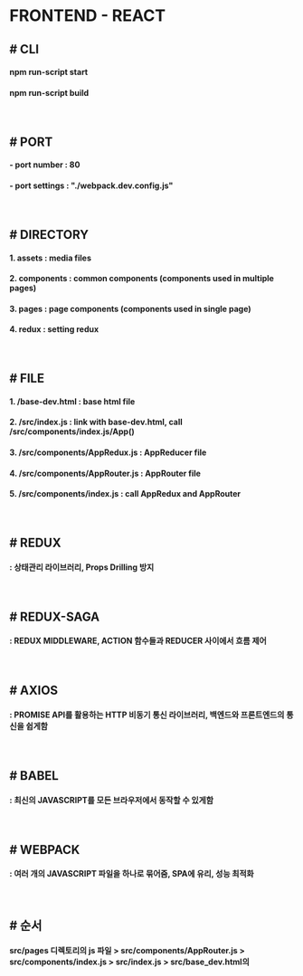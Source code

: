 # FRONTEND - REACT

## # CLI
#### npm run-script start
#### npm run-script build
#### <br>
## # PORT
#### - port number : 80
#### - port settings : "./webpack.dev.config.js"
#### <br>
## # DIRECTORY
#### 1. assets : media files
#### 2. components : common components (components used in multiple pages)
#### 3. pages : page components (components used in single page)
#### 4. redux : setting redux
#### <br>
## # FILE
#### 1. /base-dev.html : base html file
#### 2. /src/index.js : link with base-dev.html, call /src/components/index.js/App()
#### 3. /src/components/AppRedux.js : AppReducer file
#### 4. /src/components/AppRouter.js : AppRouter file
#### 5. /src/components/index.js : call AppRedux and AppRouter
#### <br>
## # REDUX
#### : 상태관리 라이브러리, Props Drilling 방지
#### <br>
## # REDUX-SAGA
#### : REDUX MIDDLEWARE, ACTION 함수들과 REDUCER 사이에서 흐름 제어
#### <br>
## # AXIOS
#### : PROMISE API를 활용하는 HTTP 비동기 통신 라이브러리, 백엔드와 프론트엔드의 통신을 쉽게함
#### <br>
## # BABEL
#### : 최신의 JAVASCRIPT를 모든 브라우저에서 동작할 수 있게함
#### <br>
## # WEBPACK
#### : 여러 개의 JAVASCRIPT 파일을 하나로 묶어줌, SPA에 유리, 성능 최적화
#### <br>
## # 순서
#### src/pages 디렉토리의 js 파일 > src/components/AppRouter.js > src/components/index.js > src/index.js > src/base_dev.html의 <div id="root"></div>
